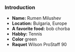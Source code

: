 ### Introduction

- **Name:** Rumen Milushev
- **Location:** Bulgaria, Europe
- **A favorite food:** bob chorba
- **Habby:** Tennis
- **Color** green
- **Raquet** Wilson ProStaff 90
